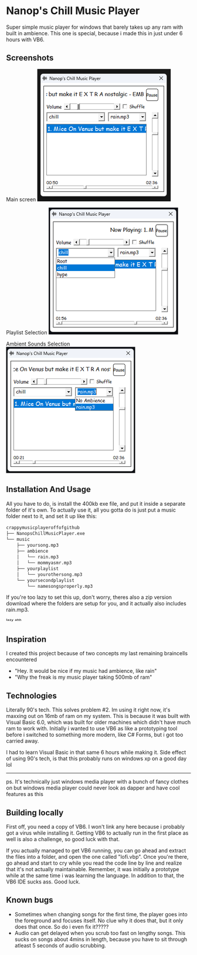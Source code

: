 
# Nanop's Chill Music Player

Super simple music player for windows that barely takes up any ram with built in ambience. This one is special, because i made this in just under 6 hours with VB6.




## Screenshots

Main screen
![App Screenshot](https://raw.githubusercontent.com/Nanopar/NCMusicPlayer/refs/heads/main/resources/ss_1.png)

Playlist Selection
![App Screenshot](https://raw.githubusercontent.com/Nanopar/NCMusicPlayer/refs/heads/main/resources/ss_2.png)

Ambient Sounds Selection
![App Screenshot](https://raw.githubusercontent.com/Nanopar/NCMusicPlayer/refs/heads/main/resources/ss_3.png)



## Installation And Usage
All you have to do, is install the 400kb exe file, and put it inside a separate folder of it's own. To actually use it, all you gotta do is just put a music folder next to it, and set it up like this:
```
crappymusicplayeroffofgithub
├── NanopsChillMusicPlayer.exe
└── music
    ├── yoursong.mp3
    ├── ambience
    │   └── rain.mp3
    │   └── mommyasmr.mp3
    ├── yourplaylist
    │   └── yourothersong.mp3
    └── yoursecondplaylist
        └── namesongsproperly.mp3
```

If you're too lazy to set this up, don't worry, theres also a zip version download where the folders are setup for you, and it actually also includes rain.mp3.

ˡᵃᶻʸ ᵃʰʰ
## Inspiration

I created this project because of two concepts my last remaining braincells encountered

- "Hey. It would be nice if my music had ambience, like rain"
- "Why the freak is my music player taking 500mb of ram"


## Technologies
Literally 90's tech. This solves problem #2. Im using it right now, it's maxxing out on 16mb of ram on my system. This is because it was built with Visual Basic 6.0, which was built for older machines which didn't have much ram to work with. Initially i wanted to use VB6 as like a prototyping tool before i switched to something more modern, like C# Forms, but i got too carried away.

I had to learn Visual Basic in that same 6 hours while making it. Side effect of using 90's tech, is that this probably runs on windows xp on a good day lol

---
ps. It's technically just windows media player with a bunch of fancy clothes on but windows media player could never look as dapper and have cool features as this


## Building locally

First off, you need a copy of VB6. I won't link any here because i probably got a virus while installing it. Getting VB6 to actually run in the first place as well is also a challenge, so good luck with that.

If you actually managed to get VB6 running, you can go ahead and extract the files into a folder, and open the one called "lofi.vbp". Once you're there, go ahead and start to cry while you read the code line by line and realize that it's not actually maintainable. Remember, it was initially a prototype while at the same time i was learning the language. In addition to that, the VB6 IDE sucks ass. Good luck.


## Known bugs

- Sometimes when changing songs for the first time, the player goes into the foreground and focuses itself. No clue why it does that, but it only does that once. So do i even fix it?????
- Audio can get delayed when you scrub too fast on lengthy songs. This sucks on songs about 4mins in length, because you have to sit through atleast 5 seconds of audio scrubbing.

